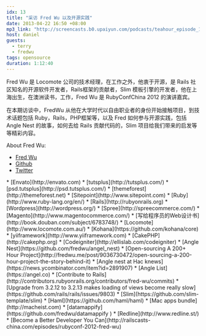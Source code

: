 ```yaml
---
idx: 13
title: "采访 Fred Wu 以及开源实践"
date: 2013-04-22 16:50 +08:00
mp3_link: "http://screencasts.b0.upaiyun.com/podcasts/teahour_episode_13.m4a"
host: daniel
guests:
  - terry
  - fredwu
tags: opensource
duration: 1:12:40
---
```


Fred Wu 是 Locomote 公司的技术经理，在工作之外，他衷于开源，是 Rails 社区知名的开源软件开发者，Rails框架的贡献者，Slim 模板引擎的开发者，他在上海出生，在澳洲读书，工作，Fred Wu 是 RubyConfChina 2012 的演讲嘉宾。

在本期访谈中，FredWu 从他在大学时代以自由职业者的身份开始接触项目，到技术话题包括 Ruby，Rails，PHP框架等，以及 Fred 如何参与开源实践，包括 Angle Nest 的故事，如何去给 Rails 贡献代码的，Slim 项目给我们带来的启发等等精彩内容。

About Fred Wu:

* [Fred Wu](http://fredwu.me)
* [Github](https://github.com/fredwu)
* [Twitter](https://twitter.com/fredwu)

<section class="notes" markdown="1">
  * [Envato](http://envato.com)
  * [tutsplus](http://tutsplus.com/)
  * [psd.tutsplus](http://psd.tutsplus.com/)
  * [themeforest](http://themeforest.net)
  * [Sitepoint](http://www.sitepoint.com)
  * [Ruby](http://www.ruby-lang.org/en/)
  * [Rails](http://rubyonrails.org)
  * [Wordpress](http://wordpress.org/)
  * [Spree](http://spreecommerce.com/)
  * [Magento](http://www.magentocommerce.com/)
  * [写给程序员的Web设计书](http://book.douban.com/subject/6783748/)
  * [Locomote](http://www.locomote.com.au/)
  * [Kohana](https://github.com/kohana/core)
  * [yiiframework](http://www.yiiframework.com)
  * [CakePHP](http://cakephp.org)
  * [Codeigniter](http://ellislab.com/codeigniter)
  * [Angle Nest](https://github.com/fredwu/angel_nest)
  * [Open-sourcing A 200+ Hour Project](http://fredwu.me/post/9036730472/open-sourcing-a-200-hour-project-the-story-behind-it)
  * [Angle nest at Hac knews](https://news.ycombinator.com/item?id=2891907)
  * [Angle List](https://angel.co)
  * [Contribute to Rails](http://contributors.rubyonrails.org/contributors/fred-wu/commits)
  * [Upgrade from 3.2.12 to 3.2.13 makes loading of views become really slow](https://github.com/rails/rails/issues/9803)
  * [Slim](https://github.com/slim-template/slim)
  * [Haml](https://github.com/haml/haml)
  * [Mac apps bundle](http://macheist.com)
  * [datamappify](https://github.com/fredwu/datamappify )
  * [Redline](http://www.redline.st/)
  * [Become a Better Developer You Can](http://railscasts-china.com/episodes/rubyconf-2012-fred-wu)
</section>
